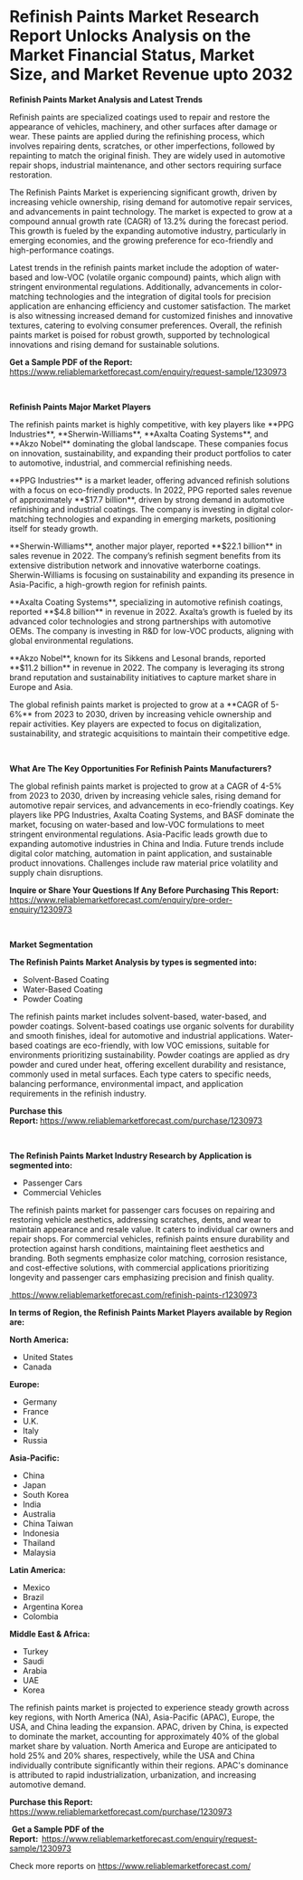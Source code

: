 <p><h1>Refinish Paints Market Research Report Unlocks Analysis on the Market Financial Status, Market Size, and Market Revenue upto 2032</h1></p><p><strong>Refinish Paints Market Analysis and Latest Trends</strong></p>
<p><p>Refinish paints are specialized coatings used to repair and restore the appearance of vehicles, machinery, and other surfaces after damage or wear. These paints are applied during the refinishing process, which involves repairing dents, scratches, or other imperfections, followed by repainting to match the original finish. They are widely used in automotive repair shops, industrial maintenance, and other sectors requiring surface restoration.</p><p>The Refinish Paints Market is experiencing significant growth, driven by increasing vehicle ownership, rising demand for automotive repair services, and advancements in paint technology. The market is expected to grow at a compound annual growth rate (CAGR) of 13.2% during the forecast period. This growth is fueled by the expanding automotive industry, particularly in emerging economies, and the growing preference for eco-friendly and high-performance coatings.</p><p>Latest trends in the refinish paints market include the adoption of water-based and low-VOC (volatile organic compound) paints, which align with stringent environmental regulations. Additionally, advancements in color-matching technologies and the integration of digital tools for precision application are enhancing efficiency and customer satisfaction. The market is also witnessing increased demand for customized finishes and innovative textures, catering to evolving consumer preferences. Overall, the refinish paints market is poised for robust growth, supported by technological innovations and rising demand for sustainable solutions.</p></p>
<p><strong>Get a Sample PDF of the Report:&nbsp;</strong> <a href="https://www.reliablemarketforecast.com/enquiry/request-sample/1230973?utm_campaign=1903&utm_medium=2&utm_source=Github&utm_content=ia&utm_term=26012025&utm_id=refinish-paints">https://www.reliablemarketforecast.com/enquiry/request-sample/1230973</a></p>
<p>&nbsp;</p>
<p><strong>Refinish Paints Major Market Players</strong></p>
<p><p>The refinish paints market is highly competitive, with key players like **PPG Industries**, **Sherwin-Williams**, **Axalta Coating Systems**, and **Akzo Nobel** dominating the global landscape. These companies focus on innovation, sustainability, and expanding their product portfolios to cater to automotive, industrial, and commercial refinishing needs.</p><p>**PPG Industries** is a market leader, offering advanced refinish solutions with a focus on eco-friendly products. In 2022, PPG reported sales revenue of approximately **$17.7 billion**, driven by strong demand in automotive refinishing and industrial coatings. The company is investing in digital color-matching technologies and expanding in emerging markets, positioning itself for steady growth.</p><p>**Sherwin-Williams**, another major player, reported **$22.1 billion** in sales revenue in 2022. The company’s refinish segment benefits from its extensive distribution network and innovative waterborne coatings. Sherwin-Williams is focusing on sustainability and expanding its presence in Asia-Pacific, a high-growth region for refinish paints.</p><p>**Axalta Coating Systems**, specializing in automotive refinish coatings, reported **$4.8 billion** in revenue in 2022. Axalta’s growth is fueled by its advanced color technologies and strong partnerships with automotive OEMs. The company is investing in R&D for low-VOC products, aligning with global environmental regulations.</p><p>**Akzo Nobel**, known for its Sikkens and Lesonal brands, reported **$11.2 billion** in revenue in 2022. The company is leveraging its strong brand reputation and sustainability initiatives to capture market share in Europe and Asia.</p><p>The global refinish paints market is projected to grow at a **CAGR of 5-6%** from 2023 to 2030, driven by increasing vehicle ownership and repair activities. Key players are expected to focus on digitalization, sustainability, and strategic acquisitions to maintain their competitive edge.</p></p>
<p>&nbsp;</p>
<p><strong>What Are The Key Opportunities For Refinish Paints Manufacturers?</strong></p>
<p><p>The global refinish paints market is projected to grow at a CAGR of 4-5% from 2023 to 2030, driven by increasing vehicle sales, rising demand for automotive repair services, and advancements in eco-friendly coatings. Key players like PPG Industries, Axalta Coating Systems, and BASF dominate the market, focusing on water-based and low-VOC formulations to meet stringent environmental regulations. Asia-Pacific leads growth due to expanding automotive industries in China and India. Future trends include digital color matching, automation in paint application, and sustainable product innovations. Challenges include raw material price volatility and supply chain disruptions.</p></p>
<p><strong>Inquire or Share Your Questions If Any Before Purchasing This Report:</strong> <a href="https://www.reliablemarketforecast.com/enquiry/pre-order-enquiry/1230973?utm_campaign=1903&utm_medium=2&utm_source=Github&utm_content=ia&utm_term=26012025&utm_id=refinish-paints">https://www.reliablemarketforecast.com/enquiry/pre-order-enquiry/1230973</a></p>
<p>&nbsp;</p>
<p><strong>Market Segmentation</strong></p>
<p><strong>The Refinish Paints Market Analysis by types is segmented into:</strong></p>
<p><ul><li>Solvent-Based Coating</li><li>Water-Based Coating</li><li>Powder Coating</li></ul></p>
<p><p>The refinish paints market includes solvent-based, water-based, and powder coatings. Solvent-based coatings use organic solvents for durability and smooth finishes, ideal for automotive and industrial applications. Water-based coatings are eco-friendly, with low VOC emissions, suitable for environments prioritizing sustainability. Powder coatings are applied as dry powder and cured under heat, offering excellent durability and resistance, commonly used in metal surfaces. Each type caters to specific needs, balancing performance, environmental impact, and application requirements in the refinish industry.</p></p>
<p><strong>Purchase this Report:&nbsp;</strong><a href="https://www.reliablemarketforecast.com/purchase/1230973?utm_campaign=1903&utm_medium=2&utm_source=Github&utm_content=ia&utm_term=26012025&utm_id=refinish-paints">https://www.reliablemarketforecast.com/purchase/1230973</a></p>
<p>&nbsp;</p>
<p><strong>The Refinish Paints Market Industry Research by Application is segmented into:</strong></p>
<p><ul><li>Passenger Cars</li><li>Commercial Vehicles</li></ul></p>
<p><p>The refinish paints market for passenger cars focuses on repairing and restoring vehicle aesthetics, addressing scratches, dents, and wear to maintain appearance and resale value. It caters to individual car owners and repair shops. For commercial vehicles, refinish paints ensure durability and protection against harsh conditions, maintaining fleet aesthetics and branding. Both segments emphasize color matching, corrosion resistance, and cost-effective solutions, with commercial applications prioritizing longevity and passenger cars emphasizing precision and finish quality.</p></p>
<p><a href="https://www.reliablemarketforecast.com/refinish-paints-r1230973?utm_campaign=1903&utm_medium=2&utm_source=Github&utm_content=ia&utm_term=26012025&utm_id=refinish-paints">&nbsp;https://www.reliablemarketforecast.com/refinish-paints-r1230973</a></p>
<p><strong>In terms of Region, the Refinish Paints Market Players available by Region are:</strong></p>
<p>
    <p> <strong> North America: </strong>
        <ul>
            <li>United States</li>
            <li>Canada</li>
        </ul>
        </p> 
    <p> <strong> Europe: </strong>
        <ul>
            <li>Germany</li>
            <li>France</li>
            <li>U.K.</li>
            <li>Italy</li>
            <li>Russia</li>
        </ul>
        </p> 
    <p> <strong> Asia-Pacific: </strong>
        <ul>
            <li>China</li>
            <li>Japan</li>
            <li>South Korea</li>
            <li>India</li>
            <li>Australia</li>
            <li>China Taiwan</li>
            <li>Indonesia</li>
            <li>Thailand</li>
            <li>Malaysia</li>
        </ul>
        </p> 
    <p> <strong> Latin America: </strong>
        <ul>
            <li>Mexico</li>
            <li>Brazil</li>
            <li>Argentina Korea</li>
            <li>Colombia</li>
        </ul>
        </p> 
    <p> <strong> Middle East & Africa: </strong>
        <ul>
            <li>Turkey</li>
            <li>Saudi</li>
            <li>Arabia</li>
            <li>UAE</li>
            <li>Korea</li>
        </ul>
    </p>
    </p>
<p><p>The refinish paints market is projected to experience steady growth across key regions, with North America (NA), Asia-Pacific (APAC), Europe, the USA, and China leading the expansion. APAC, driven by China, is expected to dominate the market, accounting for approximately 40% of the global market share by valuation. North America and Europe are anticipated to hold 25% and 20% shares, respectively, while the USA and China individually contribute significantly within their regions. APAC's dominance is attributed to rapid industrialization, urbanization, and increasing automotive demand.</p></p>
<p><strong>Purchase this Report: </strong><a href="https://www.reliablemarketforecast.com/purchase/1230973?utm_campaign=1903&utm_medium=2&utm_source=Github&utm_content=ia&utm_term=26012025&utm_id=refinish-paints">https://www.reliablemarketforecast.com/purchase/1230973</a></p>
<p>&nbsp;<strong>Get a Sample PDF of the Report:&nbsp;&nbsp;</strong><a href="https://www.reliablemarketforecast.com/enquiry/request-sample/1230973?utm_campaign=1903&utm_medium=2&utm_source=Github&utm_content=ia&utm_term=26012025&utm_id=refinish-paints">https://www.reliablemarketforecast.com/enquiry/request-sample/1230973</a></p>
<p><strong></strong></p>
<p>Check more reports on <a href="https://www.reliablemarketforecast.com/?utm_campaign=1903&utm_medium=2&utm_source=Github&utm_content=ia&utm_term=26012025&utm_id=refinish-paints">https://www.reliablemarketforecast.com/</a></p>